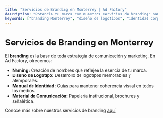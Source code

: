 ```yaml
---
title: "Servicios de Branding en Monterrey | Ad Factory"
description: "Potencia tu marca con nuestros servicios de branding: naming, diseño de logotipos y manuales de identidad corporativa en Monterrey."
keywords: ["branding Monterrey", "diseño de logotipos", "identidad corporativa"]
---
```


# Servicios de Branding en Monterrey

El **branding** es la base de toda estrategia de comunicación y marketing. En Ad Factory, ofrecemos:

- **Naming:** Creación de nombres que reflejen la esencia de tu marca.
- **Diseño de Logotipo:** Desarrollo de logotipos memorables y atemporales.
- **Manual de Identidad:** Guías para mantener coherencia visual en todos los medios.
- **Material de Comunicación:** Papelería institucional, brochures y señalética.

Conoce más sobre nuestros servicios de branding [aquí](https://www.adfactory.mx/branding/)
